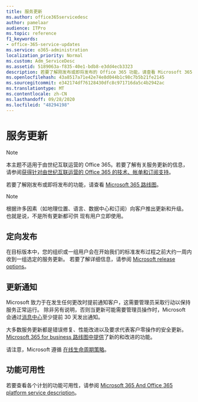```yaml
---
title: 服务更新
ms.author: office365servicedesc
author: pamelaar
audience: ITPro
ms.topic: reference
f1_keywords:
- office-365-service-updates
ms.service: o365-administration
localization_priority: Normal
ms.custom: Adm_ServiceDesc
ms.assetid: 5189063a-f835-40e1-bdb8-e3dd4ecb3323
description: 若要了解刚发布或即将发布的 Office 365 功能，请查看 Microsoft 365 路线图。
ms.openlocfilehash: 43a8517a71e42e74e8d044b1c98c7b5b21fe2145
ms.sourcegitcommit: e342174df76128430dfc8c971716da5c4b2942ac
ms.translationtype: MT
ms.contentlocale: zh-CN
ms.lasthandoff: 09/28/2020
ms.locfileid: "48294198"
---
```

# <a name="service-updates"></a>服务更新

> [!NOTE]
> 本主题不适用于由世纪互联运营的 Office 365。若要了解有关服务更新的信息，请参阅[获得针对由世纪互联运营的 Office 365 的技术、帐单和订阅支持](https://go.microsoft.com/fwlink/?LinkID=733350)。 
  
若要了解刚发布或即将发布的功能，请查看 [Microsoft 365 路线图](https://go.microsoft.com/fwlink/?LinkId=509914)。
  
> [!NOTE]
> 根据许多因素（如地理位置、语言、数据中心和订阅）向客户推出更新和升级。 也就是说，不是所有更新都可供 现有用户立即使用。 
  
## <a name="targeted-release"></a>定向发布

在目标版本中，您的组织或一组用户会在开始我们的标准发布过程之前大约一周内收到一组选定的服务更新。 若要了解详细信息，请参阅 [Microsoft release options](https://docs.microsoft.com/office365/admin/manage/release-options-in-office-365)。 
  
## <a name="update-notifications"></a>更新通知

Microsoft 致力于在发生任何更改时提前通知客户，这需要管理员采取行动以保持服务正常运行。 除非另有说明，否则当更新可能需要管理员操作时，Microsoft 会通过[消息中心](https://docs.microsoft.com/office365/admin/manage/message-center)至少提前 30 天发出通知。 
  
大多数服务更新都是错误修复、性能改进以及要求代表客户零操作的安全更新。 [Microsoft 365 for business 路线图中提供](https://roadmap.office.com/)了新的和改进的功能。
  
请注意，Microsoft 遵循 [在线生命周期策略](https://support.microsoft.com/lifecycle#gp/osslpolicy)。
  
## <a name="feature-availability"></a>功能可用性

若要查看各个计划的功能可用性，请参阅 [Microsoft 365 And Office 365 platform service description](office-365-platform-service-description.md)。
  

